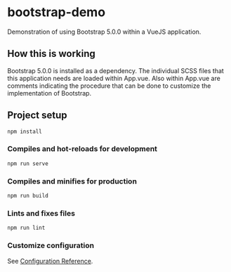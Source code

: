 # bootstrap-demo

Demonstration of using Bootstrap 5.0.0 within a VueJS application.

## How this is working
Bootstrap 5.0.0 is installed as a dependency. The individual SCSS files that this application needs are loaded within App.vue. Also within App.vue are comments indicating the procedure that can be done to customize the implementation of Bootstrap.

## Project setup
```
npm install
```

### Compiles and hot-reloads for development
```
npm run serve
```

### Compiles and minifies for production
```
npm run build
```

### Lints and fixes files
```
npm run lint
```

### Customize configuration
See [Configuration Reference](https://cli.vuejs.org/config/).
